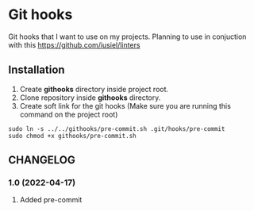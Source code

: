 # Git hooks

Git hooks that I want to use on my projects. Planning to use in conjuction with this https://github.com/iusiel/linters

## Installation

1. Create **githooks** directory inside project root.
1. Clone repository inside **githooks** directory.
1. Create soft link for the git hooks (Make sure you are running this command on the project root)
```
sudo ln -s ../../githooks/pre-commit.sh .git/hooks/pre-commit
sudo chmod +x githooks/pre-commit.sh
```

## CHANGELOG

### 1.0 (2022-04-17)
1. Added pre-commit
